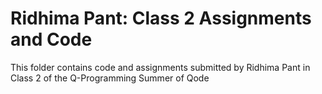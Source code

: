 # Ridhima Pant: Class 2 Assignments and Code
This folder contains code and assignments submitted by Ridhima Pant in Class 2 of the Q-Programming Summer of Qode